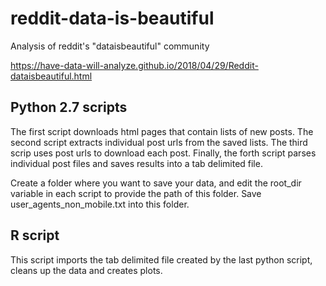 # reddit-data-is-beautiful
Analysis of reddit's "dataisbeautiful" community

https://have-data-will-analyze.github.io/2018/04/29/Reddit-dataisbeautiful.html

## Python 2.7 scripts

The first script downloads html pages that contain lists of new posts. The second script extracts individual post urls from the saved lists. The third scrip uses post urls to download each post. Finally, the forth script parses individual post files and saves results into a tab delimited file.

Create a folder where you want to save your data, and edit the root_dir variable in each script to provide the path of this folder. Save user_agents_non_mobile.txt into this folder.

## R script

This script imports the tab delimited file created by the last python script, cleans up the data and creates plots.
